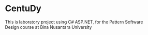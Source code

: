 # CentuDy
This is laboratory project using C# ASP.NET, for the Pattern Software Design course at Bina Nusantara University
